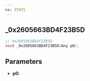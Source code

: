 ```yaml
---
ns: STATS
---
```

## _0x2605663BD4F23B5D

```c
// 0x2605663BD4F23B5D
void _0x2605663BD4F23B5D(Any p0);
```


## Parameters
* **p0**: 

